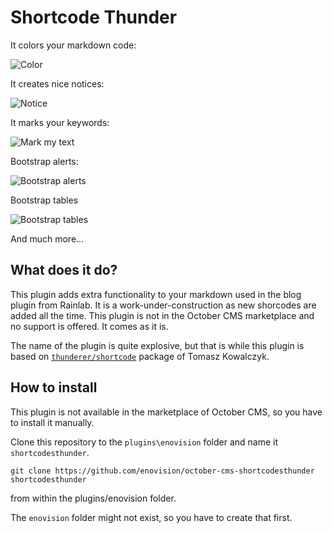 # Shortcode Thunder #

It colors your markdown code:

![Color](../master/screenshots/sh_00510.png)

It creates nice notices:

![Notice](../master/screenshots/sh_00511.png)

It marks your keywords:

![Mark my text](../master/screenshots/sh_00512.png)

Bootstrap alerts:

![Bootstrap alerts](../master/screenshots/sh_00513.png)

Bootstrap tables

![Bootstrap tables](../master/screenshots/sh_00514.png)

And much more...

## What does it do?
This plugin adds extra functionality to your markdown used in the blog plugin from Rainlab.
It is a work-under-construction as new shorcodes are added all the time. This plugin is not in the October CMS marketplace
and no support is offered. It comes as it is.

The name of the plugin is quite explosive, but that is while this plugin is based on [`thunderer/shortcode`](https://github.com/thunderer/Shortcode)
package of Tomasz Kowalczyk.

## How to install
This plugin is not available in the marketplace of October CMS, so you have to install it manually.

Clone this repository to the `plugins\enovision` folder and name it `shortcodesthunder`.

```
git clone https://github.com/enovision/october-cms-shortcodesthunder shortcodesthunder
```

from within the plugins/enovision folder.

The `enovision` folder might not exist, so you have to create that first.
